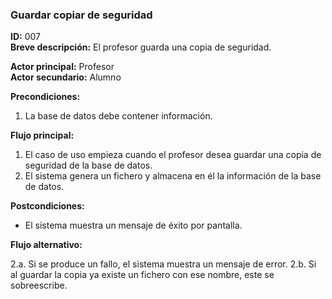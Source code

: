 ### Guardar copiar de seguridad
**ID:** 007   
**Breve descripción:** El profesor guarda una copia de seguridad.

**Actor principal:** Profesor   
**Actor secundario:** Alumno

**Precondiciones:**

1. La base de datos debe contener información.

**Flujo principal:**

1. El caso de uso empieza cuando el profesor desea guardar una copia de seguridad de la base de datos.
2. El sistema genera un fichero y almacena en él la información de la base de datos.

**Postcondiciones:**

* El sistema muestra un mensaje de éxito por pantalla.

**Flujo alternativo:**

2.a. Si se produce un fallo, el sistema muestra un mensaje de error.
2.b. Si al guardar la copia ya existe un fichero con ese nombre, este se sobreescribe.
